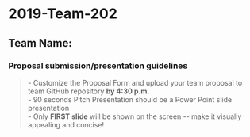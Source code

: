 # 2019-Team-202
## Team Name: 
### Proposal submission/presentation guidelines
> \- Customize the Proposal Form and upload your team proposal to team GitHub repository **by 4:30 p.m.**\
> \- 90 seconds Pitch Presentation should be a Power Point slide presentation\
> \- Only **FIRST slide** will be shown on the screen -- make it visually appealing and concise! 
